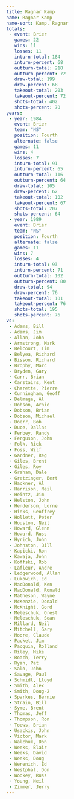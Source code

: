 ```yaml
---
title: Ragnar Kamp
name: Ragnar Kamp
name-sort: Kamp, Ragnar
totals:
 - event: Brier
   games: 22
   wins: 11
   losses: 11
   inturn-total: 184
   inturn-percent: 68
   outturn-total: 218
   outturn-percent: 72
   draw-total: 199
   draw-percent: 68
   takeout-total: 203
   takeout-percent: 72
   shots-total: 402
   shots-percent: 70
years:
 - year: 1984
   event: Brier
   team: "NS"
   position: Fourth
   alternate: false
   games: 11
   wins: 4
   losses: 7
   inturn-total: 91
   inturn-percent: 65
   outturn-total: 116
   outturn-percent: 64
   draw-total: 105
   draw-percent: 62
   takeout-total: 102
   takeout-percent: 67
   shots-total: 207
   shots-percent: 64
 - year: 1989
   event: Brier
   team: "NS"
   position: Fourth
   alternate: false
   games: 11
   wins: 7
   losses: 4
   inturn-total: 93
   inturn-percent: 71
   outturn-total: 102
   outturn-percent: 80
   draw-total: 94
   draw-percent: 76
   takeout-total: 101
   takeout-percent: 76
   shots-total: 195
   shots-percent: 76
vs:
 - Adams, Bill
 - Adams, Jim
 - Allan, John
 - Armstrong, Mark
 - Belcourt, Tim
 - Belyea, Richard
 - Bisson, Richard
 - Brophy, Marc
 - Bryden, Gary
 - Carr, Brian
 - Carstairs, Kent
 - Charette, Pierre
 - Cunningham, Geoff
 - Delmage, Al
 - Dobson, Arnie
 - Dobson, Brian
 - Dobson, Michael
 - Doerr, Bob
 - Duce, Dallas
 - Ferbey, Randy
 - Ferguson, John
 - Folk, Rick
 - Foss, Wilf
 - Gardner, Reg
 - Giles, Brent
 - Giles, Roy
 - Graham, Dale
 - Gretzinger, Bert
 - Hackner, Al
 - Harrison, Neil
 - Heintz, Jim
 - Helston, John
 - Henderson, Lorne
 - Hinks, Geoffrey
 - Hollett, Peter
 - Houston, Neil
 - Howard, Glenn
 - Howard, Russ
 - Hyrich, John
 - Johnston, Bill
 - Kapicki, Ron
 - Kawaja, John
 - Koffski, Rob
 - Lafleur, Andre
 - Ledgerwood, Allan
 - Lukowich, Ed
 - MacDonald, Ken
 - MacDonald, Ronald
 - Matheson, Wayne
 - McKenzie, Donald
 - McKnight, Gord
 - Meleschuk, Orest
 - Meleschuk, Sean
 - Millard, Neil
 - Mitchell, Gary
 - Moore, Claude
 - Packet, Jim
 - Pacquin, Rolland
 - Riley, Mike
 - Roach, Terry
 - Ryan, Pat
 - Salo, John
 - Savage, Paul
 - Schmidt, Lloyd
 - Smith, Alex
 - Smith, Doug-2
 - Sparkes, Bernie
 - Strain, Bill
 - Syme, Brent
 - Thomas, Jeff
 - Thompson, Ron
 - Toews, Brian
 - Usackis, John
 - Victor, Mark
 - Walchuk, Don
 - Weeks, Blair
 - Weeks, David
 - Weeks, Doug
 - Werenich, Ed
 - Westphal, Don
 - Wookey, Russ
 - Young, Neil
 - Zimmer, Jerry
---
```

